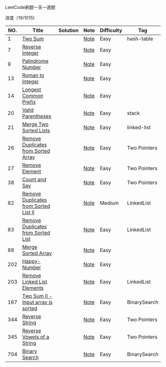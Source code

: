 LeetCode刷题一天一道题

进度（19/1015)

|NO.|Title|Solution|Note|Difficulty|Tag|
|---|-----|--------|----|----------|---|
|1|[Two Sum](https://leetcode.com/problems/two-sum)||[Note](1.Two-Sum)|Easy|hash-table|
|7|[Reverse Integer](https://leetcode.com/problems/reverse-integer)||[Note](7.Reverse-Integer)|Easy||
|9|[Palindrome Number](https://leetcode.com/problems/palindrome-number)||[Note](9.Palindrome-Number)|Easy||
|13|[Roman to Integer](https://leetcode.com/problems/roman-to-integer/)||[Note](13.Roman-to-Integer)|Easy||
|14|[Longest Common Prefix](https://leetcode.com/problems/longest-common-prefix/)||[Note](14.Longest-Common-Prefix)|Easy||
|20|[Valid Parentheses](https://leetcode.com/problems/valid-parentheses/)||[Note](20.Valid-Parentheses)|Easy|stack|
|21|[Merge Two Sorted Lists](https://leetcode.com/problems/merge-two-sorted-lists/)||[Note](21.Merge-Two-Sorted-Lists)|Easy|linked-list|
|26|[Remove Duplicates from Sorted Array](https://leetcode.com/problems/remove-duplicates-from-sorted-array/)||[Note](26.Remove-Duplicates-from-Sorted-Array)|Easy|Two Pointers|
|27|[Remove Element](https://leetcode.com/problems/remove-element/)||[Note](27.Remove-Element)|Easy|Two Pointers|
|38|[Count and Say](https://leetcode.com/problems/count-and-say/)||[Note](38.Count-and-Say)|Easy|Two Pointers|
|82|[Remove Duplicates from Sorted List II](https://leetcode.com/problems/remove-duplicates-from-sorted-list-ii/)||[Note](82.Remove-Duplicates-from-Sorted-List-II)|Medium|LinkedList|
|83|[Remove Duplicates from Sorted List](https://leetcode.com/problems/remove-duplicates-from-sorted-list/)||[Note](83.Remove-Duplicates-from-Sorted-List)|Easy|LinkedList|
|88|[Merge Sorted Array](https://leetcode.com/problems/merge-sorted-array/)||[Note](88.Merge-Sorted-Array)|Easy||
|202|[Happy-Number](https://leetcode.com/problems/happy-number/)||[Note](202.Happy-Number)|Easy||
|203|[Remove Linked List Elements](https://leetcode.com/problems/remove-linked-list-elements/)||[Note](203.Remove-Linked-List-Elements)|Easy|LinkedList|
|167|[Two Sum II - Input array is sorted](https://leetcode.com/problems/two-sum-ii-input-array-is-sorted/)||[Note](167.Two-Sum-II-Input-array-is-sorted)|Easy|BinarySearch|
|344|[Reverse String](https://leetcode.com/problems/reverse-string/)||[Note](344.Reverse-String)|Easy|Two Pointers|
|345|[Reverse Vowels of a String](https://leetcode.com/problems/reverse-vowels-of-a-string/)||[Note](345.Reverse-Vowels-of-a-String)|Easy|Two Pointers|
|704|[Binary Search](https://leetcode.com/problems/binary-search/)||[Note](704.Binary-Search)|Easy|BinarySearch|